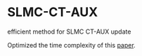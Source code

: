 # SLMC-CT-AUX
efficient method for SLMC CT-AUX update

Optimized the time complexity of this [paper](https://journals.aps.org/prb/abstract/10.1103/PhysRevB.96.161102).

